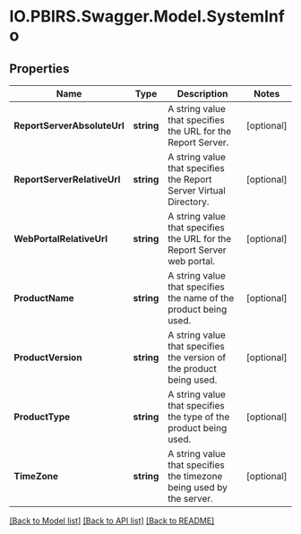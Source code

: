 # IO.PBIRS.Swagger.Model.SystemInfo
## Properties

Name | Type | Description | Notes
------------ | ------------- | ------------- | -------------
**ReportServerAbsoluteUrl** | **string** | A string value that specifies the URL for the Report Server. | [optional] 
**ReportServerRelativeUrl** | **string** | A string value that specifies the Report Server Virtual Directory. | [optional] 
**WebPortalRelativeUrl** | **string** | A string value that specifies the URL for the Report Server web portal. | [optional] 
**ProductName** | **string** | A string value that specifies the name of the product being used. | [optional] 
**ProductVersion** | **string** | A string value that specifies the version of the product being used. | [optional] 
**ProductType** | **string** | A string value that specifies the type of the product being used. | [optional] 
**TimeZone** | **string** | A string value that specifies the timezone being used by the server. | [optional] 

[[Back to Model list]](../README.md#documentation-for-models) [[Back to API list]](../README.md#documentation-for-api-endpoints) [[Back to README]](../README.md)

